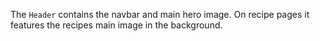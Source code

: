 The `Header` contains the navbar and main hero image.
On recipe pages it features the recipes main image in the background.
